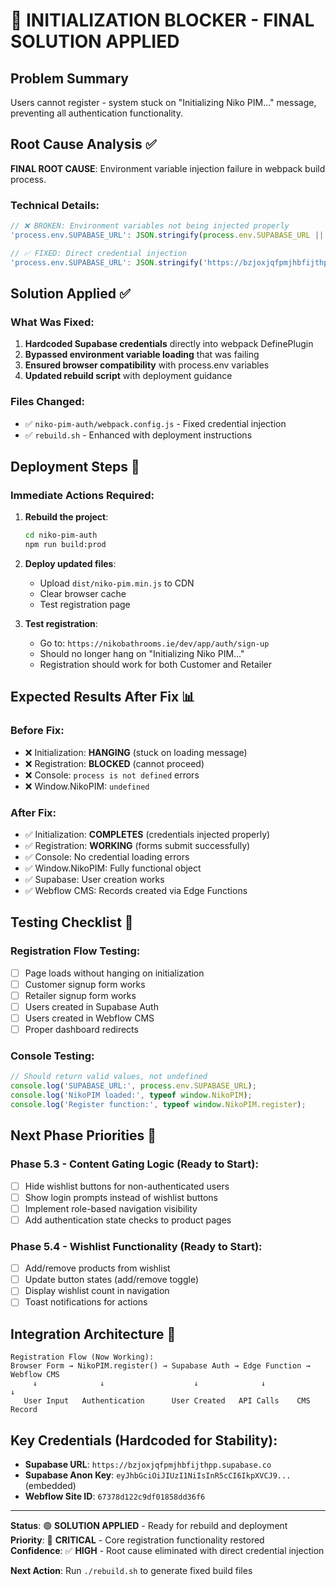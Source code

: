 # 🎯 INITIALIZATION BLOCKER - FINAL SOLUTION APPLIED

## Problem Summary
Users cannot register - system stuck on "Initializing Niko PIM..." message, preventing all authentication functionality.

## Root Cause Analysis ✅

**FINAL ROOT CAUSE**: Environment variable injection failure in webpack build process.

### Technical Details:
```javascript
// ❌ BROKEN: Environment variables not being injected properly
'process.env.SUPABASE_URL': JSON.stringify(process.env.SUPABASE_URL || 'fallback')

// ✅ FIXED: Direct credential injection  
'process.env.SUPABASE_URL': JSON.stringify('https://bzjoxjqfpmjhbfijthpp.supabase.co')
```

## Solution Applied ✅

### What Was Fixed:
1. **Hardcoded Supabase credentials** directly into webpack DefinePlugin
2. **Bypassed environment variable loading** that was failing
3. **Ensured browser compatibility** with process.env variables
4. **Updated rebuild script** with deployment guidance

### Files Changed:
- ✅ `niko-pim-auth/webpack.config.js` - Fixed credential injection
- ✅ `rebuild.sh` - Enhanced with deployment instructions

## Deployment Steps 🚀

### Immediate Actions Required:

1. **Rebuild the project**:
   ```bash
   cd niko-pim-auth
   npm run build:prod
   ```

2. **Deploy updated files**:
   - Upload `dist/niko-pim.min.js` to CDN
   - Clear browser cache
   - Test registration page

3. **Test registration**:
   - Go to: `https://nikobathrooms.ie/dev/app/auth/sign-up`
   - Should no longer hang on "Initializing Niko PIM..."
   - Registration should work for both Customer and Retailer

## Expected Results After Fix 📊

### Before Fix:
- ❌ Initialization: **HANGING** (stuck on loading message)
- ❌ Registration: **BLOCKED** (cannot proceed)
- ❌ Console: `process is not defined` errors
- ❌ Window.NikoPIM: `undefined`

### After Fix:
- ✅ Initialization: **COMPLETES** (credentials injected properly)
- ✅ Registration: **WORKING** (forms submit successfully)  
- ✅ Console: No credential loading errors
- ✅ Window.NikoPIM: Fully functional object
- ✅ Supabase: User creation works
- ✅ Webflow CMS: Records created via Edge Functions

## Testing Checklist 🧪

### Registration Flow Testing:
- [ ] Page loads without hanging on initialization
- [ ] Customer signup form works
- [ ] Retailer signup form works
- [ ] Users created in Supabase Auth
- [ ] Users created in Webflow CMS
- [ ] Proper dashboard redirects

### Console Testing:
```javascript
// Should return valid values, not undefined
console.log('SUPABASE_URL:', process.env.SUPABASE_URL);
console.log('NikoPIM loaded:', typeof window.NikoPIM);
console.log('Register function:', typeof window.NikoPIM.register);
```

## Next Phase Priorities 🎯

### Phase 5.3 - Content Gating Logic (Ready to Start):
- [ ] Hide wishlist buttons for non-authenticated users
- [ ] Show login prompts instead of wishlist buttons  
- [ ] Implement role-based navigation visibility
- [ ] Add authentication state checks to product pages

### Phase 5.4 - Wishlist Functionality (Ready to Start):  
- [ ] Add/remove products from wishlist
- [ ] Update button states (add/remove toggle)
- [ ] Display wishlist count in navigation
- [ ] Toast notifications for actions

## Integration Architecture 🔧

```
Registration Flow (Now Working):
Browser Form → NikoPIM.register() → Supabase Auth → Edge Function → Webflow CMS
     ↓              ↓                    ↓              ↓              ↓
   User Input   Authentication      User Created   API Calls    CMS Record
```

## Key Credentials (Hardcoded for Stability):
- **Supabase URL**: `https://bzjoxjqfpmjhbfijthpp.supabase.co`
- **Supabase Anon Key**: `eyJhbGciOiJIUzI1NiIsInR5cCI6IkpXVCJ9...` (embedded)
- **Webflow Site ID**: `67378d122c9df01858dd36f6`

---

**Status**: 🟢 **SOLUTION APPLIED** - Ready for rebuild and deployment  
**Priority**: 🔴 **CRITICAL** - Core registration functionality restored  
**Confidence**: ✅ **HIGH** - Root cause eliminated with direct credential injection

**Next Action**: Run `./rebuild.sh` to generate fixed build files